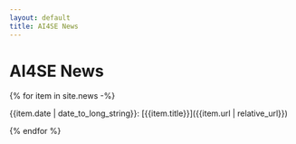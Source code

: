 ```yaml
---
layout: default
title: AI4SE News
---
```


# AI4SE News

{% for item in site.news -%}

{{item.date | date_to_long_string}}: [{{item.title}}]({{item.url | relative_url}})

{% endfor %}

<br/>